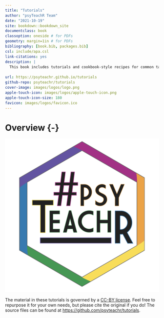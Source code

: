 ```yaml
--- 
title: "Tutorials"
author: "psyTeachR Team"
date: "2021-10-19"
site: bookdown::bookdown_site
documentclass: book
classoption: oneside # for PDFs
geometry: margin=1in # for PDFs
bibliography: [book.bib, packages.bib]
csl: include/apa.csl
link-citations: yes
description: | 
  This book includes tutorials and cookbook-style recipes for common tasks for psychologists in R.

url: https://psyteachr.github.io/tutorials
github-repo: psyteachr/tutorials
cover-image: images/logos/logo.png 
apple-touch-icon: images/logos/apple-touch-icon.png
apple-touch-icon-size: 180
favicon: images/logos/favicon.ico
---
```




# Overview {-}

<div class="small_right"><img src="images/logos/logo.png" 
     alt="Logo" /></div>



The material in these tutorials is governed by a [CC-BY license](https://github.com/PsyTeachR/tutorials/blob/main/LICENSE). Feel free to repurpose it for your own needs, but please cite the original if you do! The source files can be found at https://github.com/psyteachr/tutorials.
